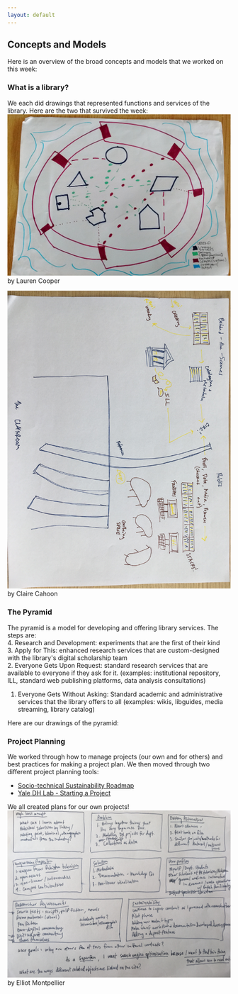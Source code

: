 ```yaml
---
layout: default
---
```

## Concepts and Models
<p>Here is an overview of the broad concepts and models that we worked on this week: </p>

### What is a library?
We each did drawings that represented functions and services of the library. Here are the two that survived the week:
<img style="width:'300px'" alt="A colorful drawing of shapes and lines, representing a library" src="images/concepts_whatislibrary.jpg"></img>
by Lauren Cooper

<img style="width:'300px' float:'left'" alt="An abstract drawing of a library in marker, showing the pathways of books" src="images/Claire_lib_drawing.JPG"> </img>
by Claire Cahoon

### The Pyramid 
The pyramid is a model for developing and offering library services. The steps are:  
  4. Research and Development: experiments that are the first of their kind  
  3. Apply for This: enhanced research services that are custom-designed with the library's digital scholarship team  
  2. Everyone Gets Upon Request: standard research services that are available to everyone if they ask for it. (examples: institutional repository, ILL, standard web publishing platforms, data analysis consultations)  
  1. Everyone Gets Without Asking: Standard academic and administrative services that the library offers to all (examples: wikis, libguides, media streaming, library catalog)

Here are our drawings of the pyramid:


### Project Planning
We worked through how to manage projects (our own and for others) and best practices for making a project plan. We then moved through two different project planning tools:
* [Socio-technical Sustainability Roadmap](https://sites.haa.pitt.edu/sustainabilityroadmap/)
* [Yale DH Lab - Starting a Project](http://dhlab.yale.edu/guides.html)

We all created plans for our own projects!
![Sketch of boxes containing project planning information](images/project_planning_EM.JPG)
by Elliot Montpellier
